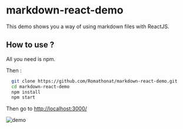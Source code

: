 # markdown-react-demo

This demo shows you a way of using markdown files with ReactJS. 
## How to use ?
All you need is npm.

Then :
``` bash
  git clone https://github.com/Romathonat/markdown-react-demo.git
  cd markdown-react-demo
  npm install
  npm start
```

Then go to [http://localhost:3000/](http://localhost:3000/)

![demo](https://github.com/Romathonat/markdown-react-demo/blob/master/demo.gif)
